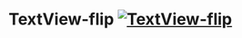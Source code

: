 # TextView-flip [![TextView-flip](https://jitpack.io/v/sotgame1234/textView-flip.svg)](https://jitpack.io/#sotgame1234/textView-flip)

